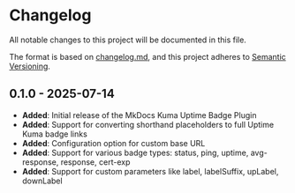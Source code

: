 # Changelog

All notable changes to this project will be documented in this file.

The format is based on [changelog.md](https://changelog.md/),
and this project adheres to [Semantic Versioning](https://semver.org/spec/v2.0.0.html).

## 0.1.0 - 2025-07-14

- **Added**: Initial release of the MkDocs Kuma Uptime Badge Plugin
- **Added**: Support for converting shorthand placeholders to full Uptime Kuma badge links
- **Added**: Configuration option for custom base URL
- **Added**: Support for various badge types: status, ping, uptime, avg-response, response, cert-exp
- **Added**: Support for custom parameters like label, labelSuffix, upLabel, downLabel

